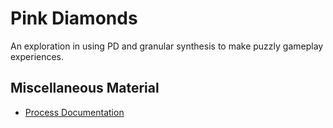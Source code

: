 # Pink Diamonds
An exploration in using PD and granular synthesis to make puzzly gameplay experiences.
## Miscellaneous Material
* [Process Documentation](./docs/Process/)